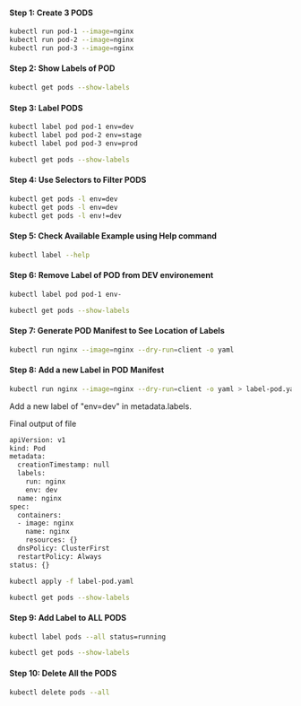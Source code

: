 #### Step 1: Create 3 PODS 
```sh
kubectl run pod-1 --image=nginx
kubectl run pod-2 --image=nginx 
kubectl run pod-3 --image=nginx 
```

#### Step 2: Show Labels of POD
```sh
kubectl get pods --show-labels
```

#### Step 3: Label PODS
```sh
kubectl label pod pod-1 env=dev
kubectl label pod pod-2 env=stage
kubectl label pod pod-3 env=prod
```
```sh
kubectl get pods --show-labels
```

#### Step 4: Use Selectors to Filter PODS 
```sh
kubectl get pods -l env=dev
kubectl get pods -l env=dev
kubectl get pods -l env!=dev
```
#### Step 5: Check Available Example using Help command
```sh
kubectl label --help
```

#### Step 6: Remove Label of POD from DEV environement
```sh
kubectl label pod pod-1 env-
```

```sh
kubectl get pods --show-labels
```

#### Step 7: Generate POD Manifest to See Location of Labels
```sh
kubectl run nginx --image=nginx --dry-run=client -o yaml
```
#### Step 8: Add a new Label in POD Manifest
```sh
kubectl run nginx --image=nginx --dry-run=client -o yaml > label-pod.yaml
```
Add a new label of "env=dev" in metadata.labels.

Final output of file

```sh
apiVersion: v1
kind: Pod
metadata:
  creationTimestamp: null
  labels:
    run: nginx
    env: dev
  name: nginx
spec:
  containers:
  - image: nginx
    name: nginx
    resources: {}
  dnsPolicy: ClusterFirst
  restartPolicy: Always
status: {}
```
```sh
kubectl apply -f label-pod.yaml
```
```sh
kubectl get pods --show-labels
```
#### Step 9: Add Label to ALL PODS
```sh
kubectl label pods --all status=running
```
```sh
kubectl get pods --show-labels
```
#### Step 10: Delete All the PODS
```sh
kubectl delete pods --all
```
